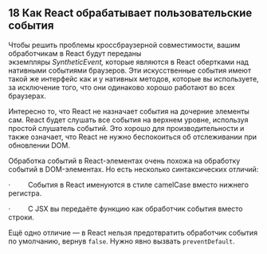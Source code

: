 ## 18 Как React обрабатывает пользовательские события

Чтобы решить проблемы кроссбраузерной совместимости, вашим обработчикам в React будут переданы экземпляры _SyntheticEvent,_ которые являются в React обертками над нативными событиями браузеров. Эти искусственные события имеют такой же интерфейс как и у нативных методов, которые вы используете, за исключение того, что они одинаково хорошо работают во всех браузерах.

Интересно то, что React не назначает события на дочерние элементы сам. React будет слушать все события на верхнем уровне, используя простой слушатель событий. Это хорошо для производительности и также означает, что React не нужно беспокоиться об отслеживании при обновлении DOM.

Обработка событий в React-элементах очень похожа на обработку событий в DOM-элементах. Но есть несколько синтаксических отличий:

·         События в React именуются в стиле camelCase вместо нижнего регистра.

·         С JSX вы передаёте функцию как обработчик события вместо строки.

Ещё одно отличие — в React нельзя предотвратить обработчик события по умолчанию, вернув `false`. Нужно явно вызвать `preventDefault`.
